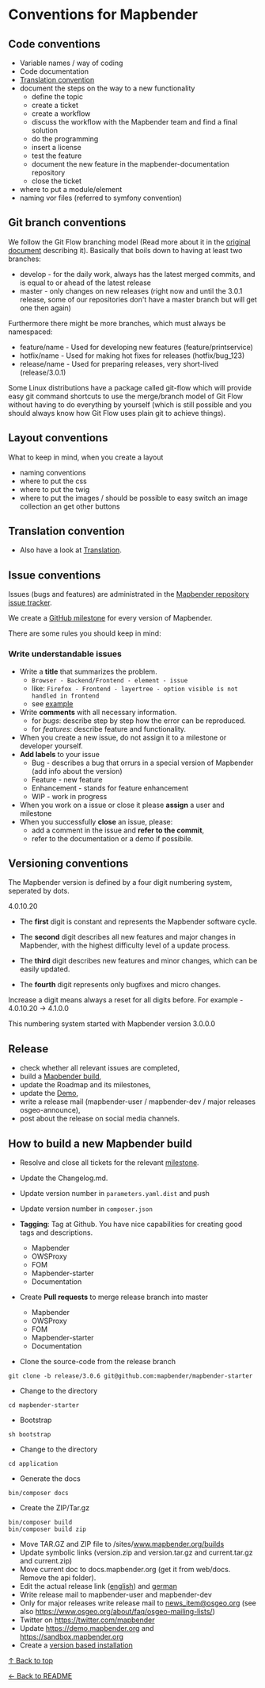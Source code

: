 # Conventions for Mapbender

## Code conventions

* Variable names / way of coding
* Code documentation
* [Translation convention](#translation-convention)
* document the steps on the way to a new functionality
  * define the topic
  * create a ticket
  * create a workflow
  * discuss the workflow with the Mapbender team and find a final solution
  * do the programming
  * insert a license
  * test the feature
  * document the new feature in the mapbender-documentation repository
  * close the ticket
* where to put a module/element
* naming vor files (referred to symfony convention)

## Git branch conventions

We follow the Git Flow branching model (Read more about it in the [original document](https://nvie.com/posts/a-successful-git-branching-model) describing it). Basically that boils down to having at least two branches:

* develop - for the daily work, always has the latest merged commits, and is
  equal to or ahead of the latest release
* master - only changes on new releases (right now and until the 3.0.1 release,
  some of our repositories don't have a master branch but will get one then
  again)

Furthermore there might be more branches, which must always be namespaced:

* feature/name - Used for developing new features (feature/printservice)
* hotfix/name - Used for making hot fixes for releases (hotfix/bug_123)
* release/name - Used for preparing releases, very short-lived (release/3.0.1)

Some Linux distributions have a package called git-flow which will provide easy
git command shortcuts to use the merge/branch model of Git Flow without having
to do everything by yourself (which is still possible and you should always know
how Git Flow uses plain git to achieve things).

## Layout conventions

What to keep in mind, when you create a layout

* naming conventions
* where to put the css
* where to put the twig
* where to put the images / should be possible to easy switch an image collection an get other buttons

## Translation convention

* Also have a look at [Translation](../workflows/translation.md).

## Issue conventions

Issues (bugs and features) are administrated in the [Mapbender repository issue tracker](https://github.com/mapbender/mapbender/issues).

We create a [GitHub milestone](https://github.com/mapbender/mapbender/milestones) for every version of Mapbender.

There are some rules you should keep in mind:

### Write understandable issues

* Write a **title** that summarizes the problem.
  * `Browser - Backend/Frontend - element - issue`
  * like: `Firefox - Frontend - layertree - option visible is not handled in frontend`
  * see [example](https://github.com/mapbender/mapbender/issues/48)
* Write **comments** with all necessary information.
  * for *bugs*: describe step by step how the error can be reproduced.
  * for *features*: describe feature and functionality.
* When you create a new issue, do not assign it to a milestone or developer yourself.
* **Add labels** to your issue
  * Bug - describes a bug that orrurs in a special version of Mapbender (add info about the version)
  * Feature - new feature
  * Enhancement - stands for feature enhancement
  * WIP - work in progress
* When you work on a issue or close it please **assign** a user and milestone
* When you successfully **close** an issue, please:
  * add a comment in the issue and **refer to the commit**,
  * refer to the documentation or a demo if possibile.

## Versioning conventions

The Mapbender version is defined by a four digit numbering system, seperated by dots.

4.0.10.20

* The **first** digit is constant and represents the Mapbender software cycle.

* The **second** digit describes all new features and major changes in Mapbender, with the highest difficulty level of a update process.

* The **third** digit describes new features and minor changes, which can be easily updated.

* The **fourth** digit represents only bugfixes and micro changes.

Increase a digit means always a reset for all digits before. For example - 4.0.10.20 -> 4.1.0.0

This numbering system started with Mapbender version 3.0.0.0

## Release

* check whether all relevant issues are completed,
* build a [Mapbender build](#how-to-build-a-new-mapbender-build),
* update the Roadmap and its milestones,
* update the [Demo](https://demo.mapbender.org),
* write a release mail (mapbender-user / mapbender-dev / major releases osgeo-announce),
* post about the release on social media channels.

## How to build a new Mapbender build

* Resolve and close all tickets for the relevant [milestone](https://github.com/mapbender/mapbender/milestones).
* Update the Changelog.md.
* Update version number in `parameters.yaml.dist` and push
* Update version number in `composer.json`
* **Tagging**: Tag at Github. You have nice capabilities for creating good tags and descriptions.
  * Mapbender
  * OWSProxy
  * FOM
  * Mapbender-starter
  * Documentation
* Create **Pull requests** to merge release branch into master
  * Mapbender
  * OWSProxy
  * FOM
  * Mapbender-starter
  * Documentation

* Clone the source-code from the release branch

```console
git clone -b release/3.0.6 git@github.com:mapbender/mapbender-starter
```

* Change to the directory

```console
cd mapbender-starter
```

* Bootstrap

```console
sh bootstrap
```

* Change to the directory

```console
cd application
```

* Generate the docs

```console
bin/composer docs
```

* Create the ZIP/Tar.gz

```console
bin/composer build
bin/composer build zip
```
  
* Move TAR.GZ and ZIP file to /sites/www.mapbender.org/builds
* Update symbolic links (version.zip and version.tar.gz and current.tar.gz and current.zip)
* Move current doc to docs.mapbender.org (get it from web/docs. Remove the api folder).
* Edit the actual release link ([english](https://mapbender.org/en/download)) and [german](https://mapbender.org/mapbender-herunterladen/)
* Write release mail to mapbender-user and mapbender-dev
* Only for major releases write release mail to <news_item@osgeo.org> (see also <https://www.osgeo.org/about/faq/osgeo-mailing-lists/>)
* Twitter on <https://twitter.com/mapbender>
* Update <https://demo.mapbender.org> and <https://sandbox.mapbender.org>
* Create a [version based installation](https://version.mapbender.org)

[↑ Back to top](#conventions-for-mapbender)

[← Back to README](../README.md)
